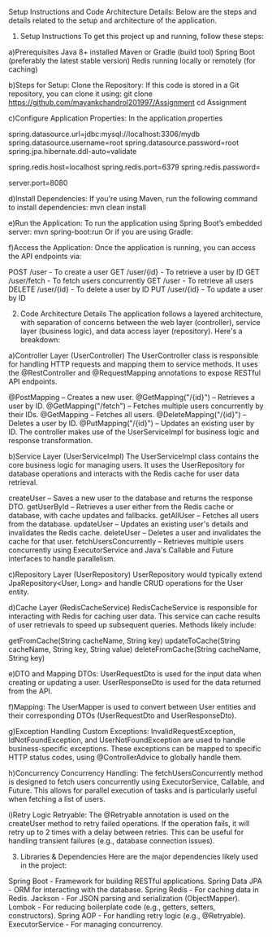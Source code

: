 Setup Instructions and Code Architecture Details:
Below are the steps and details related to the setup and architecture of the application.

1. Setup Instructions
To get this project up and running, follow these steps:

a)Prerequisites
Java 8+ installed
Maven or Gradle (build tool)
Spring Boot (preferably the latest stable version)
Redis running locally or remotely (for caching)

b)Steps for Setup:
Clone the Repository: If this code is stored in a Git repository, you can clone it using:
	git clone https://github.com/mayankchandrol201997/Assignment
	cd Assignment

c)Configure Application Properties: In the application.properties

spring.datasource.url=jdbc:mysql://localhost:3306/mydb
spring.datasource.username=root
spring.datasource.password=root
spring.jpa.hibernate.ddl-auto=validate

spring.redis.host=localhost
spring.redis.port=6379
spring.redis.password=

server.port=8080

d)Install Dependencies: If you're using Maven, run the following command to install dependencies:
	mvn clean install

e)Run the Application: To run the application using Spring Boot’s embedded server:
mvn spring-boot:run
Or if you are using Gradle:


f)Access the Application: Once the application is running, you can access the API endpoints via:

POST /user - To create a user
GET /user/{id} - To retrieve a user by ID
GET /user/fetch - To fetch users concurrently
GET /user - To retrieve all users
DELETE /user/{id} - To delete a user by ID
PUT /user/{id} - To update a user by ID

2. Code Architecture Details
The application follows a layered architecture, with separation of concerns between the web layer (controller), service layer (business logic), and data access layer (repository). Here's a breakdown:

a)Controller Layer (UserController)
The UserController class is responsible for handling HTTP requests and mapping them to service methods. It uses the @RestController and @RequestMapping annotations to expose RESTful API endpoints.

@PostMapping – Creates a new user.
@GetMapping("/{id}") – Retrieves a user by ID.
@GetMapping("/fetch") – Fetches multiple users concurrently by their IDs.
@GetMapping – Fetches all users.
@DeleteMapping("/{id}") – Deletes a user by ID.
@PutMapping("/{id}") – Updates an existing user by ID.
The controller makes use of the UserServiceImpl for business logic and response transformation.

b)Service Layer (UserServiceImpl)
The UserServiceImpl class contains the core business logic for managing users. It uses the UserRepository for database operations and interacts with the Redis cache for user data retrieval.

createUser – Saves a new user to the database and returns the response DTO.
getUserById – Retrieves a user either from the Redis cache or database, with cache updates and fallbacks.
getAllUser – Fetches all users from the database.
updateUser – Updates an existing user's details and invalidates the Redis cache.
deleteUser – Deletes a user and invalidates the cache for that user.
fetchUsersConcurrently – Retrieves multiple users concurrently using ExecutorService and Java's Callable and Future interfaces to handle parallelism.

c)Repository Layer (UserRepository)
UserRepository would typically extend JpaRepository<User, Long> and handle CRUD operations for the User entity.

d)Cache Layer (RedisCacheService)
RedisCacheService is responsible for interacting with Redis for caching user data. This service can cache results of user retrievals to speed up subsequent queries. Methods likely include:

getFromCache(String cacheName, String key)
updateToCache(String cacheName, String key, String value)
deleteFromCache(String cacheName, String key)

e)DTO and Mapping
DTOs:
UserRequestDto is used for the input data when creating or updating a user.
UserResponseDto is used for the data returned from the API.

f)Mapping:
The UserMapper is used to convert between User entities and their corresponding DTOs (UserRequestDto and UserResponseDto).

g)Exception Handling
Custom Exceptions:
InvalidRequestException, IdNotFoundException, and UserNotFoundException are used to handle business-specific exceptions.
These exceptions can be mapped to specific HTTP status codes, using @ControllerAdvice to globally handle them.

h)Concurrency
Concurrency Handling:
The fetchUsersConcurrently method is designed to fetch users concurrently using ExecutorService, Callable, and Future. This allows for parallel execution of tasks and is particularly useful when fetching a list of users.

i)Retry Logic
Retryable:
The @Retryable annotation is used on the createUser method to retry failed operations. If the operation fails, it will retry up to 2 times with a delay between retries. This can be useful for handling transient failures (e.g., database connection issues).

3. Libraries & Dependencies
Here are the major dependencies likely used in the project:

Spring Boot - Framework for building RESTful applications.
Spring Data JPA - ORM for interacting with the database.
Spring Redis - For caching data in Redis.
Jackson - For JSON parsing and serialization (ObjectMapper).
Lombok - For reducing boilerplate code (e.g., getters, setters, constructors).
Spring AOP - For handling retry logic (e.g., @Retryable).
ExecutorService - For managing concurrency.
